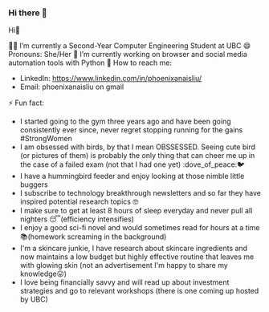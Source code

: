 ### Hi there 👋

<!--
**phoenixthefirebird/phoenixthefirebird** is a ✨ _special_ ✨ repository because its `README.md` (this file) appears on your GitHub profile.

Here are some ideas to get you started:

- 🔭 I’m currently working on ...
- 🌱 I’m currently learning ...
- 👯 I’m looking to collaborate on ...
- 🤔 I’m looking for help with ...
- 💬 Ask me about ...
- 📫 How to reach me: ...
- 😄 Pronouns: ...
- ⚡ Fun fact: ...
-->

Hi👋

👩‍🎓 I’m currently a Second-Year Computer Engineering Student at UBC 
😄 Pronouns: She/Her
🔭 I’m currently working on browser and social media automation tools with Python 
💌 How to reach me: 
- LinkedIn: https://www.linkedin.com/in/phoenixanaisliu/
- Email: phoenixanaisliu on gmail

⚡ Fun fact:
- I started going to the gym three years ago and have been going consistently ever since, never regret stopping running for the gains #StrongWomen
- I am obsessed with birds, by that I mean OBSSESSED. Seeing cute bird (or pictures of them) is probably the only thing that can cheer me up in the case of a failed exam (not that I had one yet) :dove_of_peace::bird:
- I have a hummingbird feeder and enjoy looking at those nimble little buggers
- I subscribe to technology breakthrough newsletters and so far they have inspired potential research topics :nerd_face:
- I make sure to get at least 8 hours of sleep everyday and never pull all nighters :sleeping:(efficiency intensifies)
- I enjoy a good sci-fi novel and would sometimes read for hours at a time :books:(homework screaming in the background)
- I'm a skincare junkie, I have research about skincare ingredients and now maintains a low budget but highly effective routine that leaves me with glowing skin (not an advertisement I'm happy to share my knowledge:stuck_out_tongue:)
- I love being financially savvy and will read up about investment strategies and go to relevant workshops (there is one coming up hosted by UBC)
